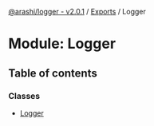 [@arashi/logger - v2.0.1](../README.md) / [Exports](../modules.md) / Logger

# Module: Logger

## Table of contents

### Classes

- [Logger](../classes/Logger.Logger-1.md)

